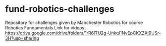 # fund-robotics-challenges
Repository for challenges given by Manchester Robotics for course Robotics Fundamentals
Link for videos: https://drive.google.com/drive/folders/1rR6lTU2g-UnkqI1NvEpCKXZXj0USr-3H?usp=sharing
